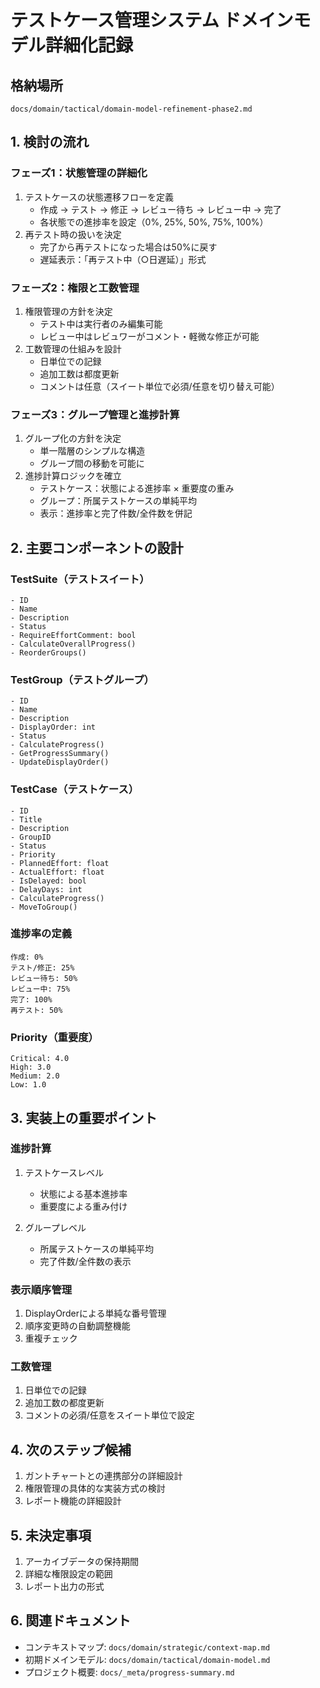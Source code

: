 # テストケース管理システム ドメインモデル詳細化記録

## 格納場所
`docs/domain/tactical/domain-model-refinement-phase2.md`

## 1. 検討の流れ

### フェーズ1：状態管理の詳細化
1. テストケースの状態遷移フローを定義
   - 作成 → テスト → 修正 → レビュー待ち → レビュー中 → 完了
   - 各状態での進捗率を設定（0%, 25%, 50%, 75%, 100%）
2. 再テスト時の扱いを決定
   - 完了から再テストになった場合は50%に戻す
   - 遅延表示：「再テスト中（○日遅延）」形式

### フェーズ2：権限と工数管理
1. 権限管理の方針を決定
   - テスト中は実行者のみ編集可能
   - レビュー中はレビュワーがコメント・軽微な修正が可能
2. 工数管理の仕組みを設計
   - 日単位での記録
   - 追加工数は都度更新
   - コメントは任意（スイート単位で必須/任意を切り替え可能）

### フェーズ3：グループ管理と進捗計算
1. グループ化の方針を決定
   - 単一階層のシンプルな構造
   - グループ間の移動を可能に
2. 進捗計算ロジックを確立
   - テストケース：状態による進捗率 × 重要度の重み
   - グループ：所属テストケースの単純平均
   - 表示：進捗率と完了件数/全件数を併記

## 2. 主要コンポーネントの設計

### TestSuite（テストスイート）
```
- ID
- Name
- Description
- Status
- RequireEffortComment: bool
- CalculateOverallProgress()
- ReorderGroups()
```

### TestGroup（テストグループ）
```
- ID
- Name
- Description
- DisplayOrder: int
- Status
- CalculateProgress()
- GetProgressSummary()
- UpdateDisplayOrder()
```

### TestCase（テストケース）
```
- ID
- Title
- Description
- GroupID
- Status
- Priority
- PlannedEffort: float
- ActualEffort: float
- IsDelayed: bool
- DelayDays: int
- CalculateProgress()
- MoveToGroup()
```

### 進捗率の定義
```
作成: 0%
テスト/修正: 25%
レビュー待ち: 50%
レビュー中: 75%
完了: 100%
再テスト: 50%
```

### Priority（重要度）
```
Critical: 4.0
High: 3.0
Medium: 2.0
Low: 1.0
```

## 3. 実装上の重要ポイント

### 進捗計算
1. テストケースレベル
   - 状態による基本進捗率
   - 重要度による重み付け

2. グループレベル
   - 所属テストケースの単純平均
   - 完了件数/全件数の表示

### 表示順序管理
1. DisplayOrderによる単純な番号管理
2. 順序変更時の自動調整機能
3. 重複チェック

### 工数管理
1. 日単位での記録
2. 追加工数の都度更新
3. コメントの必須/任意をスイート単位で設定

## 4. 次のステップ候補
1. ガントチャートとの連携部分の詳細設計
2. 権限管理の具体的な実装方式の検討
3. レポート機能の詳細設計

## 5. 未決定事項
1. アーカイブデータの保持期間
2. 詳細な権限設定の範囲
3. レポート出力の形式

## 6. 関連ドキュメント
- コンテキストマップ: `docs/domain/strategic/context-map.md`
- 初期ドメインモデル: `docs/domain/tactical/domain-model.md`
- プロジェクト概要: `docs/_meta/progress-summary.md`

